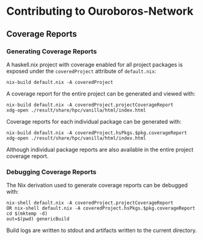 # Contributing to Ouroboros-Network

## Coverage Reports

### Generating Coverage Reports

A haskell.nix project with coverage enabled for all project packages is exposed under the `coveredProject` attribute of `default.nix`:

```
nix-build default.nix -A coveredProject
```

A coverage report for the entire project can be generated and viewed with:

```
nix-build default.nix -A coveredProject.projectCoverageReport
xdg-open ./result/share/hpc/vanilla/html/index.html
```

Coverage reports for each individual package can be generated with:

```
nix-build default.nix -A coveredProject.hsPkgs.$pkg.coverageReport
xdg-open ./result/share/hpc/vanilla/html/index.html
```

Although individual package reports are also available in the entire project coverage report.

### Debugging Coverage Reports

The Nix derivation used to generate coverage reports can be debugged with:

```
nix-shell default.nix -A coveredProject.projectCoverageReport
OR nix-shell default.nix -A coveredProject.hsPkgs.$pkg.coverageReport
cd $(mktemp -d)
out=$(pwd) genericBuild
```

Build logs are written to stdout and artifacts written to the current directory.
